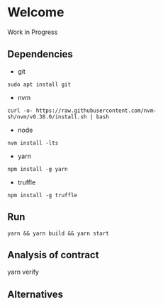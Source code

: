 # Welcome
Work in Progress

## Dependencies
* git
```
sudo apt install git
```

* nvm
```
curl -o- https://raw.githubusercontent.com/nvm-sh/nvm/v0.38.0/install.sh | bash
```

* node
```
nvm install -lts
```

* yarn
```
npm install -g yarn
```

* truffle
```
npm install -g truffle
```

## Run
```
yarn && yarn build && yarn start
```

## Analysis of contract 
yarn verify <contractAddress> <githubURL> <solidityVersion> <chain>

## Alternatives
